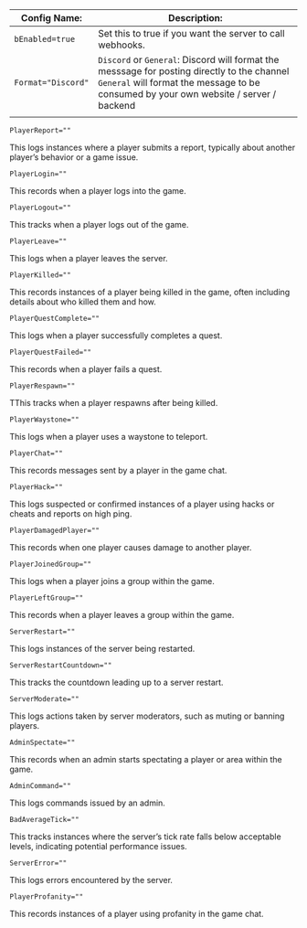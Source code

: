 |Config Name:|Description:|
|-|-|
|`bEnabled=true`|Set this to true if you want the server to call webhooks.|
|`Format="Discord"`|`Discord` or `General`: Discord will format the messsage for posting directly to the channel `General` will format the message to be consumed by your own website / server / backend|
|||



`PlayerReport=""`

This logs instances where a player submits a report, typically about another player’s behavior or a game issue.

`PlayerLogin=""`

This records when a player logs into the game.

`PlayerLogout=""`

This tracks when a player logs out of the game.

`PlayerLeave=""`

This logs when a player leaves the server.

`PlayerKilled=""`

This records instances of a player being killed in the game, often including details about who killed them and how.

`PlayerQuestComplete=""`

This logs when a player successfully completes a quest.

`PlayerQuestFailed=""`

This records when a player fails a quest.

`PlayerRespawn=""`

TThis tracks when a player respawns after being killed.

`PlayerWaystone=""`

This logs when a player uses a waystone to teleport.

`PlayerChat=""`

This records messages sent by a player in the game chat.

`PlayerHack=""`

This logs suspected or confirmed instances of a player using hacks or cheats and reports on high ping.

`PlayerDamagedPlayer=""`

This records when one player causes damage to another player.

`PlayerJoinedGroup=""`

This logs when a player joins a group within the game.

`PlayerLeftGroup=""`

This records when a player leaves a group within the game.

`ServerRestart=""`

This logs instances of the server being restarted.

`ServerRestartCountdown=""`

This tracks the countdown leading up to a server restart.

`ServerModerate=""`

This logs actions taken by server moderators, such as muting or banning players.

`AdminSpectate=""`

This records when an admin starts spectating a player or area within the game.

`AdminCommand=""`

This logs commands issued by an admin.

`BadAverageTick=""`

This tracks instances where the server’s tick rate falls below acceptable levels, indicating potential performance issues.

`ServerError=""`

This logs errors encountered by the server.

`PlayerProfanity=""`

This records instances of a player using profanity in the game chat.
